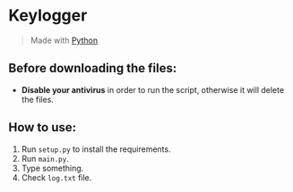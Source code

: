 # Keylogger
> Made with [Python](https://www.python.org/downloads/ "Download Python")

## Before downloading the files:
- **Disable your antivirus** in order to run the script, otherwise it will delete the files.
## How to use:
1. Run `setup.py` to install the requirements.
1. Run `main.py`.
1. Type something.
1. Check `log.txt` file.

